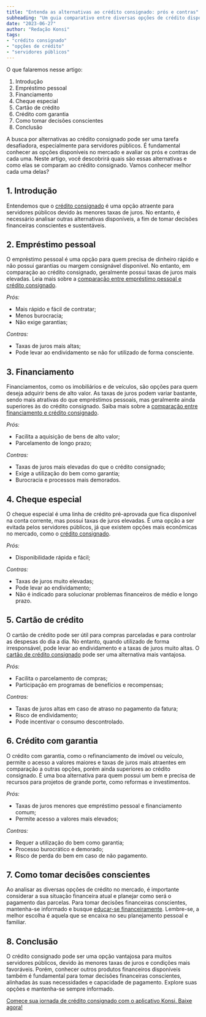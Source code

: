 ```yaml
---
title: "Entenda as alternativas ao crédito consignado: prós e contras"
subheading: "Um guia comparativo entre diversas opções de crédito disponíveis no mercado para servidores públicos."
date: "2023-06-27"
author: "Redação Konsi"
tags:
- "crédito consignado"
- "opções de crédito"
- "servidores públicos"
---
```


O que falaremos nesse artigo:
1. Introdução
2. Empréstimo pessoal
3. Financiamento
4. Cheque especial
5. Cartão de crédito
6. Crédito com garantia
7. Como tomar decisões conscientes
8. Conclusão

A busca por alternativas ao crédito consignado pode ser uma tarefa desafiadora, especialmente para servidores públicos. É fundamental conhecer as opções disponíveis no mercado e avaliar os prós e contras de cada uma. Neste artigo, você descobrirá quais são essas alternativas e como elas se comparam ao crédito consignado. Vamos conhecer melhor cada uma delas?

## 1. Introdução

Entendemos que o [crédito consignado](https://www.konsi.com.br/postagens/5-motivos-para-escolher-o-credito-consignado-publico) é uma opção atraente para servidores públicos devido às menores taxas de juros. No entanto, é necessário analisar outras alternativas disponíveis, a fim de tomar decisões financeiras conscientes e sustentáveis.

## 2. Empréstimo pessoal

O empréstimo pessoal é uma opção para quem precisa de dinheiro rápido e não possui garantias ou margem consignável disponível. No entanto, em comparação ao crédito consignado, geralmente possui taxas de juros mais elevadas. Leia mais sobre a [comparação entre empréstimo pessoal e crédito consignado](https://www.konsi.com.br/postagens/emprstimo-consignado-vs-emprstimo-pessoal-qual-escolher-como-servidor-pblico).

*Prós:*
- Mais rápido e fácil de contratar;
- Menos burocracia;
- Não exige garantias;

*Contras:*
- Taxas de juros mais altas;
- Pode levar ao endividamento se não for utilizado de forma consciente.

## 3. Financiamento

Financiamentos, como os imobiliários e de veículos, são opções para quem deseja adquirir bens de alto valor. As taxas de juros podem variar bastante, sendo mais atrativas do que empréstimos pessoais, mas geralmente ainda superiores às do crédito consignado. Saiba mais sobre a [comparação entre financiamento e crédito consignado](https://www.konsi.com.br/postagens/refinanciamento-imobilirio-x-crdito-consignado-qual-a-melhor-opo-para-o-servidor-pblico).

*Prós:*
- Facilita a aquisição de bens de alto valor;
- Parcelamento de longo prazo;

*Contras:*
- Taxas de juros mais elevadas do que o crédito consignado;
- Exige a utilização do bem como garantia;
- Burocracia e processos mais demorados.

## 4. Cheque especial

O cheque especial é uma linha de crédito pré-aprovada que fica disponível na conta corrente, mas possui taxas de juros elevadas. É uma opção a ser evitada pelos servidores públicos, já que existem opções mais econômicas no mercado, como o [crédito consignado](https://www.konsi.com.br/postagens/como-usar-o-crdito-consignado-para-quitar-dvidas-caras).

*Prós:*
- Disponibilidade rápida e fácil;

*Contras:*
- Taxas de juros muito elevadas;
- Pode levar ao endividamento;
- Não é indicado para solucionar problemas financeiros de médio e longo prazo.

## 5. Cartão de crédito

O cartão de crédito pode ser útil para compras parceladas e para controlar as despesas do dia a dia. No entanto, quando utilizado de forma irresponsável, pode levar ao endividamento e a taxas de juros muito altas. O [cartão de crédito consignado](https://www.konsi.com.br/postagens/6-vantagens-do-cartao-de-credito-consignado) pode ser uma alternativa mais vantajosa.

*Prós:*
- Facilita o parcelamento de compras;
- Participação em programas de benefícios e recompensas;

*Contras:*
- Taxas de juros altas em caso de atraso no pagamento da fatura;
- Risco de endividamento;
- Pode incentivar o consumo descontrolado.

## 6. Crédito com garantia

O crédito com garantia, como o refinanciamento de imóvel ou veículo, permite o acesso a valores maiores e taxas de juros mais atraentes em comparação a outras opções, porém ainda superiores ao crédito consignado. É uma boa alternativa para quem possui um bem e precisa de recursos para projetos de grande porte, como reformas e investimentos.

*Prós:*
- Taxas de juros menores que empréstimo pessoal e financiamento comum;
- Permite acesso a valores mais elevados;

*Contras:*
- Requer a utilização do bem como garantia;
- Processo burocrático e demorado;
- Risco de perda do bem em caso de não pagamento.

## 7. Como tomar decisões conscientes

Ao analisar as diversas opções de crédito no mercado, é importante considerar a sua situação financeira atual e planejar como será o pagamento das parcelas. Para tomar decisões financeiras conscientes, mantenha-se informado e busque [educar-se financeiramente](https://www.konsi.com.br/postagens/a-importncia-da-educao-financeira-para-servidores-pblicos-e-como-implement-la-em-sua-vida). Lembre-se, a melhor escolha é aquela que se encaixa no seu planejamento pessoal e familiar.

## 8. Conclusão

O crédito consignado pode ser uma opção vantajosa para muitos servidores públicos, devido às menores taxas de juros e condições mais favoráveis. Porém, conhecer outros produtos financeiros disponíveis também é fundamental para tomar decisões financeiras conscientes, alinhadas às suas necessidades e capacidade de pagamento. Explore suas opções e mantenha-se sempre informado.

[Comece sua jornada de crédito consignado com o aplicativo Konsi. Baixe agora!](https://www.konsi.com.br/download_app)